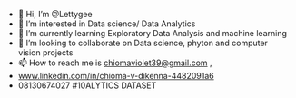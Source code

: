 - 👋 Hi, I’m @Lettygee
- 👀 I’m interested in Data science/ Data Analytics 
- 🌱 I’m currently learning Exploratory Data Analysis and machine learning
- 💞️ I’m looking to collaborate on Data science, phyton and computer vision projects 
- 📫 How to reach me is chiomaviolet39@gmail.com ,
-  www.linkedin.com/in/chioma-v-dikenna-4482091a6  
-  08130674027
#10ALYTICS DATASET
<!---
Lettygee/Lettygee is a ✨ special ✨ repository because its `README.md` (this file) appears on your GitHub profile.
You can click the Preview link to take a look at your changes.
--->
